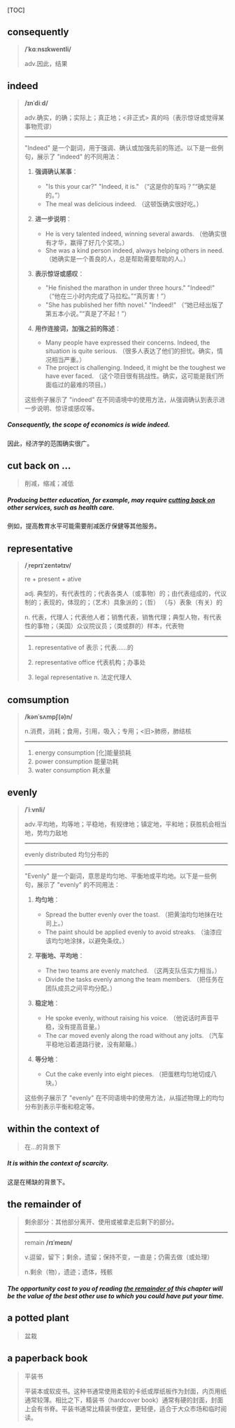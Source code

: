 [TOC]

## consequently

> **/ˈkɑːnsɪkwentli/**
>
> adv.因此，结果

## indeed

> **/ɪnˈdiːd/**
>
> adv.确实，的确；实际上；真正地；<非正式> 真的吗（表示惊讶或觉得某事物荒谬）
>
> ---
>
> "Indeed" 是一个副词，用于强调、确认或加强先前的陈述。以下是一些例句，展示了 "indeed" 的不同用法：
>
> 1. **强调确认某事**：
>    - "Is this your car?" "Indeed, it is."
>      （“这是你的车吗？”“确实是的。”）
>    - The meal was delicious indeed.
>      （这顿饭确实很好吃。）
>
> 2. **进一步说明**：
>    - He is very talented indeed, winning several awards.
>      （他确实很有才华，赢得了好几个奖项。）
>    - She was a kind person indeed, always helping others in need.
>      （她确实是一个善良的人，总是帮助需要帮助的人。）
>
> 3. **表示惊讶或感叹**：
>    - "He finished the marathon in under three hours." "Indeed!"
>      （“他在三小时内完成了马拉松。”“真厉害！”）
>    - "She has published her fifth novel." "Indeed!"
>      （“她已经出版了第五本小说。”“真是了不起！”）
>
> 4. **用作连接词，加强之前的陈述**：
>    - Many people have expressed their concerns. Indeed, the situation is quite serious.
>      （很多人表达了他们的担忧。确实，情况相当严重。）
>    - The project is challenging. Indeed, it might be the toughest we have ever faced.
>      （这个项目很有挑战性。确实，这可能是我们所面临过的最难的项目。）
>
> 这些例子展示了 "indeed" 在不同语境中的使用方法，从强调确认到表示进一步说明、惊讶或感叹等。

##### **Consequently**, the scope of economics is wide **indeed**.

因此，经济学的范围确实很广。

## cut back on ...

> 削减，缩减；减低

##### Producing better education, for example, may require <u>cutting back on</u> other services, such as health care.

例如，提高教育水平可能需要削减医疗保健等其他服务。

## representative

> **/ˌreprɪˈzentətɪv/**
>
> re + present + ative
>
> adj.
> 典型的，有代表性的；代表各类人（或事物）的；由代表组成的，代议制的；表现的，体现的；（艺术）具象派的；（哲） （与）表象（有关）的
>
> n.
> 代表，代理人；代表他人者；销售代表，销售代理；典型人物，有代表性的事物；（美国）众议院议员；（类或群的）样本，代表物
>
> ---
>
> 1. representative of 表示；代表……的
>
> 2. representative office 代表机构；办事处
>
> 3. legal representative n. 法定代理人

## comsumption

> **/kənˈsʌmpʃ(ə)n/**
>
> n.消费，消耗；食用，引用，吸入；专用；<旧>肺痨，肺结核
>
> ---
>
> 1. energy consumption [化]能量损耗
> 2. power consumption 能量功耗
> 3. water consumption 耗水量

## evenly

> **/ˈiːvnli/**
>
> adv.平均地，均等地；平稳地，有规律地；镇定地，平和地；获胜机会相当地，势均力敌地
>
> ---
>
> evenly distributed 均匀分布的
>
> ---
>
> "Evenly" 是一个副词，意思是均匀地、平衡地或平均地。以下是一些例句，展示了 "evenly" 的不同用法：
>
> 1. **均匀地**：
>    - Spread the butter evenly over the toast.
>      （把黄油均匀地抹在吐司上。）
>    - The paint should be applied evenly to avoid streaks.
>      （油漆应该均匀地涂抹，以避免条纹。）
>
> 2. **平衡地、平均地**：
>    - The two teams are evenly matched.
>      （这两支队伍实力相当。）
>    - Divide the tasks evenly among the team members.
>      （把任务在团队成员之间平均分配。）
>
> 3. **稳定地**：
>    - He spoke evenly, without raising his voice.
>      （他说话时声音平稳，没有提高音量。）
>    - The car moved evenly along the road without any jolts.
>      （汽车平稳地沿着道路行驶，没有颠簸。）
>
> 4. **等分地**：
>    - Cut the cake evenly into eight pieces.
>      （把蛋糕均匀地切成八块。）
>
> 这些例子展示了 "evenly" 在不同语境中的使用方法，从描述物理上的均匀分布到表示平衡和稳定等。

## within the context of

> 在…的背景下

##### It is within the context of scarcity.

这是在稀缺的背景下。

## the remainder of

> 剩余部分：其他部分离开、使用或被拿走后剩下的部分。
>
> ---
>
> remain **/rɪˈmeɪn/**
>
> v.逗留，留下；剩余，遗留；保持不变，一直是；仍需去做（或处理）
>
> n.剩余（物），遗迹；遗体，残骸

##### The opportunity cost to you of reading <u>the remainder of</u> this chapter will be the value of the best other use to which you could have put your time.

## a potted plant

> 盆栽

## a paperback book

> 平装书
>
> 平装本或软皮书。这种书通常使用柔软的卡纸或厚纸板作为封面，内页用纸通常较薄。相比之下，精装书（hardcover book）通常有硬的封面，封面上会有书脊。平装书通常比精装书便宜，更轻便，适合于大众市场和临时阅读。